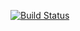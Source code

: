 [![Build Status](https://travis-ci.org/ih64264632/Project110.svg?branch=master)](https://travis-ci.org/ih64264632/Project110)